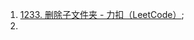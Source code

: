 



1.   [1233. 删除子文件夹 - 力扣（LeetCode）](https://leetcode.cn/problems/remove-sub-folders-from-the-filesystem/);
2.   